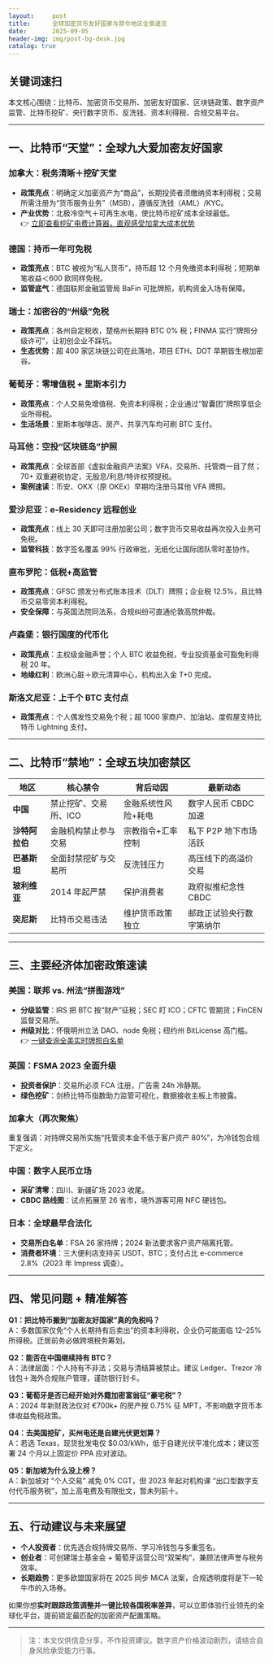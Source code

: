```yaml
---
layout:     post
title:      全球加密货币友好国家与禁令地区全景速览
date:       2025-09-05
header-img: img/post-bg-desk.jpg
catalog: true
---
```


## 关键词速扫
本文核心围绕：比特币、加密货币交易所、加密友好国家、区块链政策、数字资产监管、比特币挖矿、央行数字货币、反洗钱、资本利得税、合规交易平台。

---

## 一、比特币“天堂”：全球九大爱加密友好国家

### 加拿大：税务清晰＋挖矿天堂  
- **政策亮点**：明确定义加密资产为“商品”，长期投资者须缴纳资本利得税；交易所需注册为“货币服务业务”（MSB），遵循反洗钱（AML）/KYC。  
- **产业优势**：北极冷空气＋可再生水电，使比特币挖矿成本全球最低。  
👉 [立即查看挖矿电费计算器，直观感受加拿大成本优势](https://okxdog.com/)  

### 德国：持币一年可免税  
- **政策亮点**：BTC 被视为“私人货币”，持币超 12 个月免缴资本利得税；短期单笔收益＜600 欧同样免税。  
- **监管底气**：德国联邦金融监管局 BaFin 可批牌照，机构资金入场有保障。

### 瑞士：加密谷的“州级”免税  
- **政策亮点**：各州自定税收，楚格州长期持 BTC 0% 税；FINMA 实行“牌照分级许可”，让初创企业不踩坑。  
- **生态优势**：超 400 家区块链公司在此落地，项目 ETH、DOT 早期皆生根加密谷。

### 葡萄牙：零增值税 + 里斯本引力  
- **政策亮点**：个人交易免增值税、免资本利得税；企业通过“智囊团”牌照享低企业所得税。  
- **生活场景**：里斯本咖啡店、房产、共享汽车均可刷 BTC 支付。

### 马耳他：空投“区块链岛”护照  
- **政策亮点**：全球首部《虚拟金融资产法案》VFA，交易所、托管商一目了然；70+ 双重避税协定，无股息/利息/特许权预提税。  
- **案例速读**：币安、OKX（原 OKEx）早期均注册马耳他 VFA 牌照。

### 爱沙尼亚：e-Residency 远程创业  
- **政策亮点**：线上 30 天即可注册加密公司；数字货币交易收益再次投入业务可免税。  
- **监管科技**：数字签名覆盖 99% 行政审批，无纸化让国际团队零时差协作。

### 直布罗陀：低税+高监管  
- **政策亮点**：GFSC 颁发分布式账本技术（DLT）牌照；企业税 12.5%，且比特币交易零资本利得税。  
- **安全保障**：与英国法院同法系，合规纠纷可直通伦敦高院仲裁。

### 卢森堡：银行国度的代币化  
- **政策亮点**：主权级金融声誉；个人 BTC 收益免税，专业投资基金可豁免利得税 20 年。  
- **地缘红利**：欧洲心脏＋欧元清算中心，机构出入金 T+0 完成。

### 斯洛文尼亚：上千个 BTC 支付点  
- **政策亮点**：个人偶发性交易免个税；超 1000 家商户、加油站、度假屋支持比特币 Lightning 支付。  

---

## 二、比特币“禁地”：全球五块加密禁区

| 地区 | 核心禁令 | 背后动因 | 最新动态 |
|---|---|---|---|
| **中国** | 禁止挖矿、交易所、ICO | 金融系统性风险+耗电 | 数字人民币 CBDC 加速 |
| **沙特阿拉伯** | 金融机构禁止参与交易 | 宗教指令+汇率控制 | 私下 P2P 地下市场活跃 |
| **巴基斯坦** | 全面封禁挖矿与交易所 | 反洗钱压力 | 高压线下的高溢价交易 |
| **玻利维亚** | 2014 年起严禁 | 保护消费者 | 政府拟推纪念性 CBDC |
| **突尼斯** | 比特币交易违法 | 维护货币政策独立 | 邮政正试验央行数字第纳尔 |

---

## 三、主要经济体加密政策速读

### 美国：联邦 vs. 州法“拼图游戏”  
- **分级监管**：IRS 把 BTC 按“财产”征税；SEC 盯 ICO；CFTC 管期货；FinCEN 监督交易所。  
- **州级对比**：怀俄明州立法 DAO、node 免税；纽约州 BitLicense 高门槛。  
👉 [一键查询全美实时牌照白名单](https://okxdog.com/)  

### 英国：FSMA 2023 全面升级  
- **投资者保护**：交易所必须 FCA 注册，广告需 24h 冷静期。  
- **绿色挖矿**：剑桥比特币指数助力监管可视化，数据接收主板上市披露。

### 加拿大（再次聚焦）  
重复强调：对持牌交易所实施“托管资本金不低于客户资产 80%”，为冷钱包合规下定义。

### 中国：数字人民币立场  
- **采矿清零**：四川、新疆矿场 2023 收尾。  
- **CBDC 路线图**：试点拓展至 26 省市，境外游客可用 NFC 硬钱包。

### 日本：全球最早合法化  
- **交易所白名单**：FSA 26 家持牌；2024 新法要求客户资产隔离托管。  
- **消费者环境**：三大便利店支持买 USDT、BTC；支付占比 e-commerce 2.8%（2023 年 Impress 调查）。

---

## 四、常见问题 + 精准解答

**Q1：把比特币搬到“加密友好国家”真的免税吗？**  
A：多数国家仅免“个人长期持有后卖出”的资本利得税，企业仍可能面临 12–25% 所得税。迁居前务必做跨境税务筹划。

**Q2：能否在中国继续持有 BTC？**  
A：法律层面：个人持有不非法；交易与清结算被禁止。建议 Ledger、Trezor 冷钱包＋海外合规账户管理，谨防银行封卡。

**Q3：葡萄牙是否已经开始对外籍加密富翁征“豪宅税”？**  
A：2024 年新财政法仅对 €700k+ 的房产按 0.75% 征 MPT，不影响数字货币本体收益免税政策。

**Q4：去美国挖矿，买州电还是自建光伏更划算？**  
A：若选 Texas，现货批发电仅 $0.03/kWh，低于自建光伏平准化成本；建议签署 24 个月以上固定价 PPA 应对波动。

**Q5：新加坡为什么没上榜？**  
A：新加坡对 “个人交易” 减免 0% CGT，但 2023 年起对机构课 “出口型数字支付代币服务税”，加上高电费及有限批文，暂未列前十。

---

## 五、行动建议与未来展望

- **个人投资者**：优先选合规持牌交易所、学习冷钱包与多重签名。  
- **创业者**：可创建瑞士基金会 + 葡萄牙运营公司“双架构”，兼顾法律声誉与税务效率。  
- **长期趋势**：更多欧盟国家将在 2025 同步 MiCA 法案，合规透明度将是下一轮牛市的入场券。

如果你想**实时跟踪政策调整并一键比较各国税率差异**，可以立即体验行业领先的全球化平台，提前锁定最匹配的加密资产配置策略。

---

> 注：本文仅供信息分享，不作投资建议。数字资产价格波动剧烈，请结合自身风险承受能力行事。